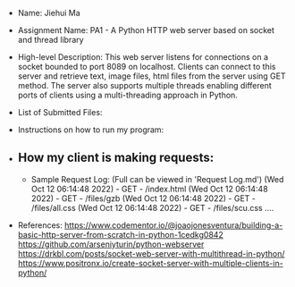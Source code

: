 - Name: Jiehui Ma

- Assignment Name: PA1 - A Python HTTP web server based on socket and thread library

- High-level Description: This web server listens for connections on a socket bounded to port 8089 on localhost. Clients can connect to this server and retrieve text, image files, html files from the server using GET method. The server also supports multiple threads enabling different ports of clients using a multi-threading approach in Python.

- List of Submitted Files:

- Instructions on how to run my program:


- How my client is making requests:
  - 
  - Sample Request Log: (Full can be viewed in 'Request Log.md')
    (Wed Oct 12 06:14:48 2022) - GET - /index.html
    (Wed Oct 12 06:14:48 2022) - GET - /files/gzb
    (Wed Oct 12 06:14:48 2022) - GET - /files/all.css
    (Wed Oct 12 06:14:48 2022) - GET - /files/scu.css
    ....

- References:
https://www.codementor.io/@joaojonesventura/building-a-basic-http-server-from-scratch-in-python-1cedkg0842
https://github.com/arseniyturin/python-webserver
https://drkbl.com/posts/socket-web-server-with-multithread-in-python/
https://www.positronx.io/create-socket-server-with-multiple-clients-in-python/

